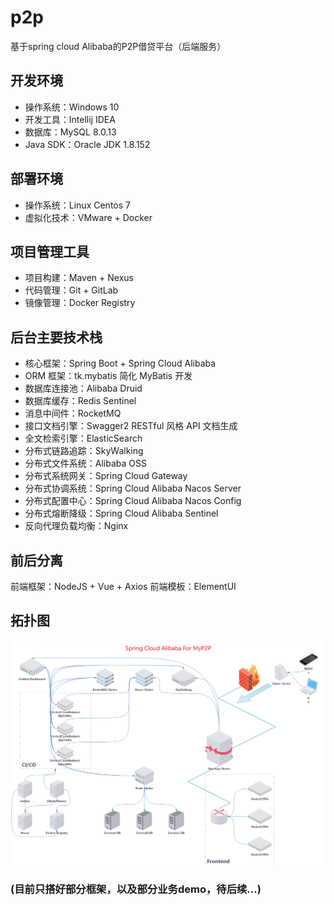 # p2p
基于spring cloud Alibaba的P2P借贷平台（后端服务）
## 开发环境
* 操作系统：Windows 10
* 开发工具：Intellij IDEA
* 数据库：MySQL 8.0.13
* Java SDK：Oracle JDK 1.8.152
## 部署环境
* 操作系统：Linux Centos 7
* 虚拟化技术：VMware + Docker
## 项目管理工具
* 项目构建：Maven + Nexus
* 代码管理：Git + GitLab
* 镜像管理：Docker Registry
## 后台主要技术栈
* 核心框架：Spring Boot + Spring Cloud Alibaba
* ORM 框架：tk.mybatis 简化 MyBatis 开发
* 数据库连接池：Alibaba Druid
* 数据库缓存：Redis Sentinel
* 消息中间件：RocketMQ
* 接口文档引擎：Swagger2 RESTful 风格 API 文档生成
* 全文检索引擎：ElasticSearch
* 分布式链路追踪：SkyWalking
* 分布式文件系统：Alibaba OSS
* 分布式系统网关：Spring Cloud Gateway
* 分布式协调系统：Spring Cloud Alibaba Nacos Server
* 分布式配置中心：Spring Cloud Alibaba Nacos Config
* 分布式熔断降级：Spring Cloud Alibaba Sentinel
* 反向代理负载均衡：Nginx
## 前后分离
前端框架：NodeJS + Vue + Axios
前端模板：ElementUI
## 拓扑图
![image](https://github.com/Mew97/resources/blob/master/myp2p.png)
### (目前只搭好部分框架，以及部分业务demo，待后续...)
